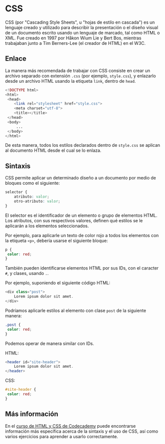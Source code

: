 # CSS

CSS (por "Cascading Style Sheets", u "hojas de estilo en cascada") es un lenguaje creado y utilizado para describir la presentación o el diseño visual de un documento escrito usando un lenguaje de marcado, tal como HTML o XML. Fue creado en 1997 por Håkon Wium Lie  y Bert Bos, mientras trabajaban junto a Tim Berners-Lee (el creador de HTML) en el W3C.

## Enlace

La manera más recomendada de trabajar con CSS consiste en crear un archivo separado con extensión `.css` (por ejemplo, `style.css`), y enlazarlo desde un archivo HTML usando la etiqueta `link`, dentro de `head`.

```php
<!DOCTYPE html>
<html>
 <head>
    <link rel="stylesheet" href="style.css">
    <meta charset="utf-8">
    <title></title>
 </head>
 <body>
     ...    
 </body>
</html>
```

De esta manera, todos los estilos declarados dentro de `style.css`  se aplican al documento HTML desde el cual se lo enlaza.

## Sintaxis

CSS permite aplicar un determinado diseño a un documento por medio de bloques como el siguiente:

```css
selector {
    atributo: valor;
    otro-atributo: valor;
}
```

El selector es el identificador de un elemento o grupo de elementos HTML. Los atributos, con sus respectivos valores, definen qué estilos se le aplicarán a los elementos seleccionados.

Por ejemplo, para aplicarle un texto de color rojo a todos los elementos con la etiqueta `<p>`, debería usarse el siguiente bloque:

```css
p {
 color: red;
}
```

También pueden identificarse elementos HTML por sus IDs, con el caracter `#`, y clases, usando `.`.

Por ejemplo, suponiendo el siguiente código HTML:

```php
<div class="post">
    Lorem ipsum dolor sit amet.
</div>
```

Podríamos aplicarle estilos al elemento con clase `post` de la siguiente manera:

```css
.post {
 color: red;
}
```

Podemos operar de manera similar con IDs.

HTML:

```php
<header id="site-header">
    Lorem ipsum dolor sit amet.
</header>
```

CSS:


```css
#site-header {
 color: red;
}
```

## Más información

En el [curso de HTML y CSS de Codecademy](https://www.codecademy.com/learn/web) puede encontrarse información más específica acerca de la sintaxis y el uso de CSS, así como varios ejercicios para aprender a usarlo correctamente.